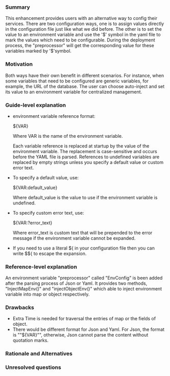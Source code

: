### Summary
  This enhancement provides users with an alternative way to config their services. There are two configuration ways, one is to assign values directly in the configuration file just like what we did before. The other is to set the value to an environment variable and use the '$' symbol in the yaml file to mark the values which need to be configurable. During the deployment process, the "preprocessor" will get the corresponding value for these variables marked by '$'symbol.

### Motivation
  Both ways have their own benefit in different scenarios. For instance, when some variables that need to be configured are generic variables, for example, the URL of the database. The user can choose auto-inject and set its value to an environment variable for centralized management.

### Guide-level explanation

* environment variable reference format:
  
  ${VAR}
  
  Where VAR is the name of the environment variable.

  Each variable reference is replaced at startup by the value of the environment variable. The replacement is case-sensitive   and occurs before the YAML file is parsed. References to undefined variables are replaced by empty strings unless you specify a default value or custom error text.

* To specify a default value, use:

  ${VAR:default_value}
  
  Where default_value is the value to use if the environment variable is undefined.

* To specify custom error text, use:

  ${VAR:?error_text}
  
  Where error_text is custom text that will be prepended to the error message if the environment variable cannot be expanded.

* If you need to use a literal ${ in your configuration file then you can write $${ to escape the expansion.

### Reference-level explanation
  An environment variable "preprocessor" called "EnvConfig" is been added after the parsing process of Json or Yaml. It provides two methods, "InjectMapEnv()" and "injectObjectEnv()" which able to inject environment variable into map or object respectively.

### Drawbacks
* Extra Time is needed for traversal the entries of map or the fields of object.
* There would be different format for Json and Yaml. For Json, the format is "\"${VAR}\"", otherwise, Json cannot parse the content without quotation marks.

### Rationale and Alternatives


### Unresolved questions
